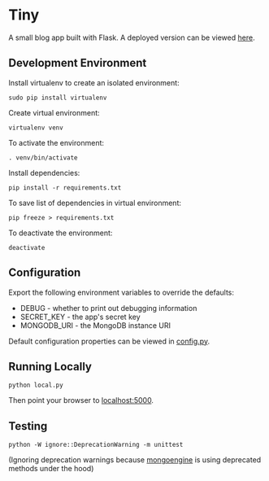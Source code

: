# Tiny
A small blog app built with Flask. A deployed version can be viewed [here](https://enigmatic-spire-44057.herokuapp.com/).

## Development Environment
Install virtualenv to create an isolated environment:
```
sudo pip install virtualenv
```

Create virtual environment:
```
virtualenv venv
```

To activate the environment:
```
. venv/bin/activate
```

Install dependencies:
```
pip install -r requirements.txt
```

To save list of dependencies in virtual environment:
```
pip freeze > requirements.txt
```

To deactivate the environment:
```
deactivate
```

## Configuration
Export the following environment variables to override the defaults:

* DEBUG - whether to print out debugging information
* SECRET_KEY - the app's secret key
* MONGODB_URI - the MongoDB instance URI

Default configuration properties can be viewed in [config.py](config.py).

## Running Locally
```
python local.py
```
Then point your browser to [localhost:5000](http://localhost:5000).

## Testing
```
python -W ignore::DeprecationWarning -m unittest
```
(Ignoring deprecation warnings because [mongoengine](http://mongoengine.org/) is using deprecated methods under the hood)
